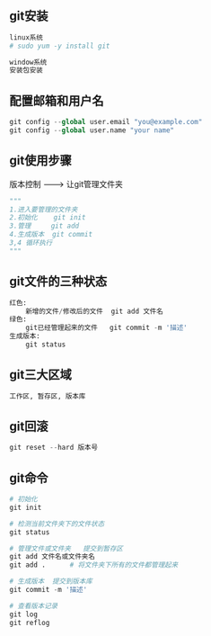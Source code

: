 ## git安装

```python
linux系统
# sudo yum -y install git

window系统
安装包安装
```

## 配置邮箱和用户名

```python
git config --global user.email "you@example.com"
git config --global user.name "your name"
```

## git使用步骤

版本控制 ---> 让git管理文件夹

```python
"""
1.进入要管理的文件夹
2.初始化    git init
3.管理     git add
4.生成版本  git commit 
3,4 循环执行
"""
```

## git文件的三种状态

```python
红色:
    新增的文件/修改后的文件  git add 文件名
绿色:
    git已经管理起来的文件   git commit -m '描述'
生成版本:
    git status 
```

## git三大区域

```python
工作区, 暂存区, 版本库
```

## git回滚

```python
git reset --hard 版本号

```

## git命令

```python
# 初始化
git init

# 检测当前文件夹下的文件状态
git status

# 管理文件或文件夹   提交到暂存区
git add 文件名或文件夹名
git add .      # 将文件夹下所有的文件都管理起来

# 生成版本  提交到版本库
git commit -m '描述'

# 查看版本记录
git log
git reflog
```

